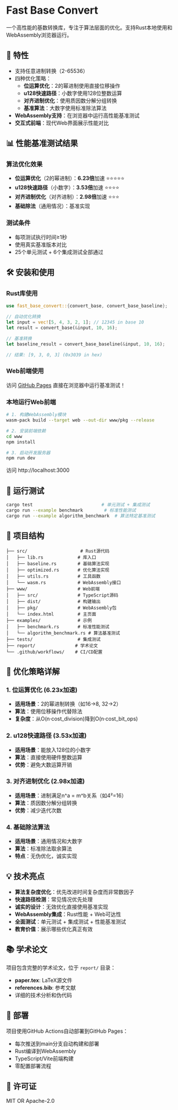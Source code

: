 # Fast Base Convert

一个高性能的基数转换库，专注于算法层面的优化。支持Rust本地使用和WebAssembly浏览器运行。

## 🚀 特性

- 支持任意进制转换（2-65536）
- 四种优化策略：
  - **位运算优化**：2的幂进制使用直接位移操作
  - **u128快速路径**：小数字使用128位整数运算
  - **对齐进制优化**：使用质因数分解分组转换
  - **基准算法**：大数字使用标准除法算法
- **WebAssembly支持**：在浏览器中运行高性能基准测试
- **交互式前端**：现代Web界面展示性能对比

## 📊 性能基准测试结果

### 算法优化效果
- **位运算优化**（2的幂进制）：**6.23倍**加速 ⭐⭐⭐⭐⭐
- **u128快速路径**（小数字）：**3.53倍**加速 ⭐⭐⭐⭐
- **对齐进制优化**（对齐进制）：**2.98倍**加速 ⭐⭐⭐
- **基础除法**（通用情况）：基准实现

### 测试条件
- 每项测试执行时间≥1秒
- 使用真实基准版本对比
- 25个单元测试 + 6个集成测试全部通过

## 🛠️ 安装和使用

### Rust库使用

```rust
use fast_base_convert::{convert_base, convert_base_baseline};

// 自动优化转换
let input = vec![5, 4, 3, 2, 1]; // 12345 in base 10
let result = convert_base(&input, 10, 16);

// 基准转换
let baseline_result = convert_base_baseline(&input, 10, 16);

// 结果: [9, 3, 0, 3] (0x3039 in hex)
```

### Web前端使用

访问 [GitHub Pages](https://howardzhangdqs.github.io/fast_base_convert/) 直接在浏览器中运行基准测试！

### 本地运行Web前端

```bash
# 1. 构建WebAssembly模块
wasm-pack build --target web --out-dir www/pkg --release

# 2. 安装前端依赖
cd www
npm install

# 3. 启动开发服务器
npm run dev
```

访问 http://localhost:3000

## 🧪 运行测试

```bash
cargo test                          # 单元测试 + 集成测试
cargo run --example benchmark        # 标准性能测试
cargo run --example algorithm_benchmark  # 算法特定基准测试
```

## 📁 项目结构

```
├── src/                    # Rust源代码
│   ├── lib.rs             # 库入口
│   ├── baseline.rs        # 基础算法实现
│   ├── optimized.rs       # 优化算法实现
│   ├── utils.rs           # 工具函数
│   └── wasm.rs            # WebAssembly接口
├── www/                   # Web前端
│   ├── src/               # TypeScript源码
│   ├── dist/              # 构建输出
│   ├── pkg/               # WebAssembly包
│   └── index.html         # 主页面
├── examples/              # 示例
│   ├── benchmark.rs       # 标准性能测试
│   └── algorithm_benchmark.rs # 算法基准测试
├── tests/                 # 集成测试
├── report/               # 学术论文
└── .github/workflows/    # CI/CD配置
```

## 🎯 优化策略详解

### 1. 位运算优化 (6.23x加速)
- **适用场景**：2的幂进制转换（如16→8, 32→2）
- **算法**：使用位移操作代替除法
- **复杂度**：从O(n·cost_division)降到O(n·cost_bit_ops)

### 2. u128快速路径 (3.53x加速)
- **适用场景**：能放入128位的小数字
- **算法**：直接使用硬件整数运算
- **优势**：避免大数运算开销

### 3. 对齐进制优化 (2.98x加速)
- **适用场景**：进制满足n^a = m^b关系（如4²=16）
- **算法**：质因数分解分组转换
- **优势**：减少迭代次数

### 4. 基础除法算法
- **适用场景**：通用情况和大数字
- **算法**：标准除法取余算法
- **特点**：无伪优化，诚实实现

## 💡 技术亮点

- **算法复杂度优化**：优先改进时间复杂度而非常数因子
- **快速路径检测**：常见情况优先处理
- **诚实的设计**：无效优化直接使用基准实现
- **WebAssembly集成**：Rust性能 + Web可达性
- **全面测试**：单元测试 + 集成测试 + 性能基准测试
- **教育价值**：展示哪些优化真正有效

## 📚 学术论文

项目包含完整的学术论文，位于 `report/` 目录：
- **paper.tex**: LaTeX源文件
- **references.bib**: 参考文献
- 详细的技术分析和伪代码

## 🔗 部署

项目使用GitHub Actions自动部署到GitHub Pages：
- 每次推送到main分支自动构建和部署
- Rust编译到WebAssembly
- TypeScript/Vite前端构建
- 零配置部署流程

## 📝 许可证

MIT OR Apache-2.0